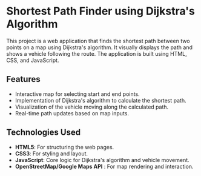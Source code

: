 # Shortest Path Finder using Dijkstra's Algorithm

This project is a web application that finds the shortest path between two points on a map using Dijkstra's algorithm. It visually displays the path and shows a vehicle following the route. The application is built using HTML, CSS, and JavaScript.

## Features

- Interactive map for selecting start and end points.
- Implementation of Dijkstra's algorithm to calculate the shortest path.
- Visualization of the vehicle moving along the calculated path.
- Real-time path updates based on map inputs.



## Technologies Used

- **HTML5**: For structuring the web pages.
- **CSS3**: For styling and layout.
- **JavaScript**: Core logic for Dijkstra's algorithm and vehicle movement.
- **OpenStreetMap/Google Maps API** : For map rendering and interaction.

